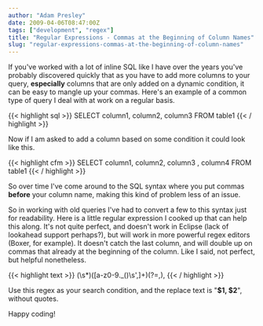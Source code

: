 ```yaml
---
author: "Adam Presley"
date: 2009-04-06T08:47:00Z
tags: ["development", "regex"]
title: "Regular Expressions - Commas at the Beginning of Column Names"
slug: "regular-expressions-commas-at-the-beginning-of-column-names"
---
```


If you've worked with a lot of inline SQL like I have over the years
you've probably discovered quickly that as you have to add more columns
to your query, **especially** columns that are only added on a dynamic
condition, it can be easy to mangle up your commas. Here's an example of
a common type of query I deal with at work on a regular basis.

{{< highlight sql >}}
SELECT
    column1,
    column2,
    column3
FROM table1
{{< / highlight >}}

Now if I am asked to add a column based on some condition it could look
like this.

{{< highlight cfm >}}
SELECT
    column1,
    column2,
    column3
    <cfif someCondition EQ true>, column4</cfif>
FROM table1
{{< / highlight >}}

So over time I've come around to the SQL syntax where you put commas
**before** your column name, making this kind of problem less of an
issue.

So in working with old queries I've had to convert a few to this syntax
just for readability. Here is a little regular expression I cooked up
that can help this along. It's not quite perfect, and doesn't work in
Eclipse (lack of lookahead support perhaps?), but will work in more
powerful regex editors (Boxer, for example). It doesn't catch the last
column, and will double up on commas that already at the beginning of
the column. Like I said, not perfect, but helpful nonetheless.

{{< highlight text >}}
(\s*)([a-z0-9\._\(\)\s',]+)(?=,),
{{< / highlight >}}

Use this regex as your search condition, and the replace text is "**\$1,
\$2**", without quotes.

Happy coding!

